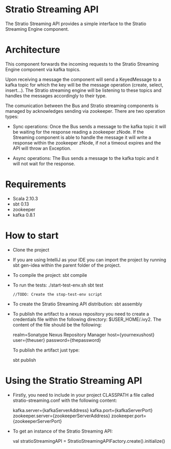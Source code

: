 Stratio Streaming API
=====================

The Stratio Streaming API provides a simple interface to the Stratio Streaming Engine component.

Architecture
============

This component forwards the incoming requests to the Stratio Streaming Engine component via kafka topics.

Upon receiving a message the component will send a KeyedMessage to a kafka topic for which the key will be the message operation (create, select, insert...). The Stratio streaming engine will be listening to these topics and handles the messages accordingly to their type.

The comunication between the Bus and Stratio streaming components is managed by acknowledges sending via zookeeper. There are two operation types:

   * Sync operations: Once the Bus sends a message to the kafka topic it will be waiting for the response reading a zookeeper zNode. If the Streaming component is able to handle the message it will write a response within the zookeeper zNode, if not a timeout expires and the API will throw an Exception.

   * Async operations: The Bus sends a message to the kafka topic and it will not wait for the response.


Requirements
============

  * Scala 2.10.3
  * sbt 0.13
  * zookeeper
  * kafka 0.8.1

How to start
============

  * Clone the project

  * If you are using IntelliJ as your IDE you can import the project by running sbt gen-idea within the parent folder of the project. 

  * To compile the project:
        sbt compile

  * To run the tests:
        ./start-test-env.sh 
        sbt test

        //TODO: Create the stop-test-env script

  * To create the Stratio Streaming API distribution:
        sbt assembly

  * To publish the artifact to a nexus repository you need to create a credentials file within the following directory: $USER_HOME/.ivy2.
    The content of the file should be the following:

     realm=Sonatype Nexus Repository Manager
     host={yournexushost}
     user={theuser}
     password={thepassword}

     To publish the artifact just type:

       sbt publish

Using the Stratio Streaming API
===============================

  * Firstly, you need to include in your project CLASSPATH a file called stratio-streaming.conf with the following content:

    kafka.server={kafkaServerAddress}
    kafka.port={kafkaServerPort}
    zookeeper.server={zookeeperServerAddress}
    zookeeper.port={zookeeperServerPort}

  * To get an instance of the Stratio Streaming API:

    val stratioStreamingAPI = StratioStreamingAPIFactory.create().initialize()
 
